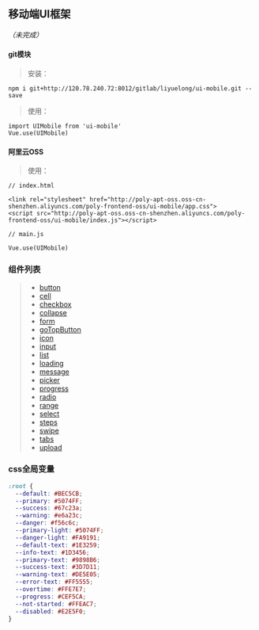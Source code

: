 ## 移动端UI框架 
*（未完成）*

#### git模块
> 安装：
```
npm i git+http://120.78.240.72:8012/gitlab/liyuelong/ui-mobile.git --save
```

> 使用：
```
import UIMobile from 'ui-mobile'
Vue.use(UIMobile)
```

#### 阿里云OSS
> 使用： 
```
// index.html

<link rel="stylesheet" href="http://poly-apt-oss.oss-cn-shenzhen.aliyuncs.com/poly-frontend-oss/ui-mobile/app.css">
<script src="http://poly-apt-oss.oss-cn-shenzhen.aliyuncs.com/poly-frontend-oss/ui-mobile/index.js"></script>
```
```
// main.js

Vue.use(UIMobile)
```

### 组件列表
>- [button](./doc/button.md)
>- [cell](./doc/cell.md)
>- [checkbox](./doc/checkbox.md)
>- [collapse](./doc/collapse.md)
> - [form](./doc/form.md)
> - [goTopButton](./doc/goTopButton.md)
>- [icon](./doc/icon.md)
>- [input](./doc/input.md)
>- [list](./doc/list.md)
>- [loading](./doc/loading.md)
>- [message](./doc/message.md)
>- [picker](./doc/picker.md)
>- [progress](./doc/progress.md)
>- [radio](./doc/radio.md)
>- [range](./doc/range.md)
>- [select](./doc/select.md)
>- [steps](./doc/steps.md)
>- [swipe](./doc/swipe.md)
>- [tabs](./doc/tabs.md)
>- [upload](./doc/upload.md)

### css全局变量
```css
:root {
  --default: #BEC5CB;
  --primary: #5074FF;
  --success: #67c23a;
  --warning: #e6a23c;
  --danger: #f56c6c;
  --primary-light: #5074FF;
  --danger-light: #FA9191;
  --default-text: #1E3259;
  --info-text: #1D3456;
  --primary-text: #9898B6;
  --success-text: #3D7D11;
  --warning-text: #DE5E05;
  --error-text: #FF5555;
  --overtime: #FFE7E7;
  --progress: #CEF5CA;
  --not-started: #FFEAC7;
  --disabled: #E2E5F0;
}
```
